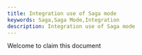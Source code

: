 ```yaml
---
title: Integration use of Saga mode
keywords: Saga,Saga Mode,Integration
description: Integration use of Saga mode
---
```


Welcome to claim this document